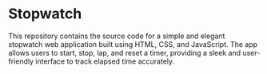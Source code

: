 # Stopwatch
This repository contains the source code for a simple and elegant stopwatch web application built using HTML, CSS, and JavaScript. The app allows users to start, stop, lap, and reset a timer, providing a sleek and user-friendly interface to track elapsed time accurately.
